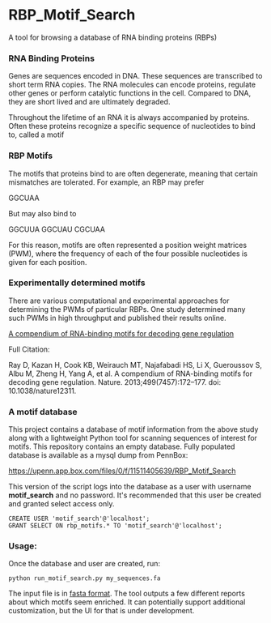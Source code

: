 # RBP_Motif_Search

A tool for browsing a database of RNA binding proteins (RBPs)

### RNA Binding Proteins

Genes are sequences encoded in DNA. These sequences are transcribed to short term RNA copies. The RNA molecules can encode proteins, regulate other genes or perform catalytic functions in the cell. Compared to DNA, they are short lived and are ultimately degraded.

Throughout the lifetime of an RNA it is always accompanied by proteins. Often these proteins recognize a specific sequence of nucleotides to bind to, called a motif

### RBP Motifs

The motifs that proteins bind to are often degenerate, meaning that certain mismatches are tolerated. For example, an RBP may prefer

GGCUAA

But may also bind to 

GGCUUA
GGCUAU
CGCUAA

For this reason, motifs are often represented a position weight matrices (PWM), where the frequency of each of the four possible nucleotides is given for each position.

### Experimentally determined motifs

There are various computational and experimental approaches for determining the PWMs of particular RBPs. One study determined many such PWMs in high throughput and published their results online.

[A compendium of RNA-binding motifs for decoding gene regulation](https://www.ncbi.nlm.nih.gov/pubmed/23846655)

Full Citation:

Ray D, Kazan H, Cook KB, Weirauch MT, Najafabadi HS, Li X, Gueroussov S, Albu M, Zheng H, Yang A, et al. A compendium of RNA-binding motifs for decoding gene regulation. Nature. 2013;499(7457):172–177. doi: 10.1038/nature12311.


### A motif database

This project contains a database of motif information from the above study along with a lightweight Python tool for scanning sequences of interest for motifs. This repository contains an empty database. Fully populated database is available as a mysql dump from PennBox:

https://upenn.app.box.com/files/0/f/11511405639/RBP_Motif_Search

This version of the script logs into the database as a user with username **motif_search** and no password. It's recommended that this user be created and granted select access only.

```
CREATE USER 'motif_search'@'localhost';
GRANT SELECT ON rbp_motifs.* TO 'motif_search'@'localhost';
```


### Usage:

Once the database and user are created, run:

```
python run_motif_search.py my_sequences.fa
```

The input file is in [fasta format](run_motif_search.py). The tool outputs a few different reports about which motifs seem enriched. It can potentially support additional customization, but the UI for that is under development.










